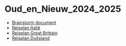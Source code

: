 # Oud_en_Nieuw_2024_2025

- [Brainstorm document](https://github.com/qscholten/Vakanties/blob/main/OudNieuw2425/oud_en_nieuw_2024_2025.md)
- [Reisplan Italië](https://github.com/qscholten/Vakanties/blob/main/OudNieuw2425/Italie.md)
- [Reisplan Great Brittain](https://github.com/qscholten/Vakanties/blob/main/OudNieuw2425/GrootBrittani%C3%AB.md)
- [Reisplan Duitsland](https://github.com/qscholten/Vakanties/blob/main/OudNieuw2425/Duitsland.md)
